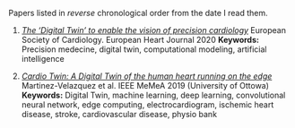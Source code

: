 Papers listed in *reverse* chronological order from the date I read them.

1. [*The ‘Digital Twin’ to enable the vision of precision cardiology*](https://academic.oup.com/eurheartj/article/41/48/4556/5775673?login=true) European Society of Cardiology. European Heart Journal 2020
**Keywords:** Precision medecine, digital twin, computational modeling, artificial intelligence

1. [*Cardio Twin: A Digital Twin of the human heart running on the edge*](https://ieeexplore.ieee.org/abstract/document/8802162) Martinez-Velazquez et al. IEEE MeMeA 2019 (University of Ottowa)
**Keywords:** Digital Twin, machine learning, deep learning, convolutional neural network, edge computing, electrocardiogram, ischemic heart disease, stroke, cardiovascular disease, physio bank



